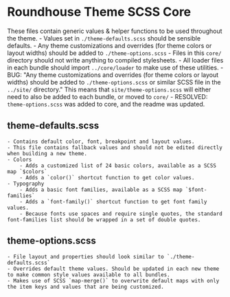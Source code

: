 # Roundhouse Theme SCSS Core

These files contain generic values & helper functions to be used throughout the theme.
    - Values set in `./theme-defaults.scss` should be sensible defaults.
    - Any theme customizations and overrides (for theme colors or layout widths) should be added to `./theme-options.scss`
    - Files in this `core/` directory should not write anything to compiled stylesheets.
    - All loader files in each bundle should import `../core/loader` to make use of these utilities.
        - BUG: "Any theme customizations and overrides (for theme colors or layout widths) should be added to `./theme-options.scss` or similar SCSS file in the `../site/` directory." This means that `site/theme-options.scss` will either need to also be added to each bundle, or moved to `core/`
        - RESOLVED: `theme-options.scss` was added to core, and the readme was updated.

## theme-defaults.scss
    - Contains default color, font, breakpoint and layout values.
    - This file contains fallback values and should not be edited directly when building a new theme.
    - Colors
        - Adds a customized list of 24 basic colors, available as a SCSS map `$colors`
        - Adds a `color()` shortcut function to get color values.
    - Typography
        - Adds a basic font families, available as a SCSS map `$font-families`
        - Adds a `font-family()` shortcut function to get font family values.
        - Because fonts use spaces and require single quotes, the standard font-families list should be wrapped in a set of double quotes.

## theme-options.scss
	- File layout and properties should look similar to `./theme-defaults.scss`
    - Overrides default theme values. Should be updated in each new theme to make common style values available to all bundles.
    - Makes use of SCSS `map-merge()` to overwrite default maps with only the item keys and values that are being customized.
    